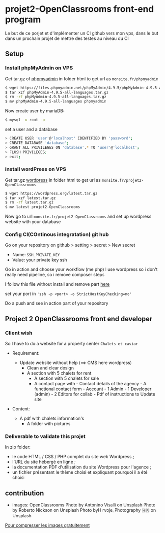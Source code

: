# projet2-OpenClassrooms front-end program
Le but de ce porjet et d'implémenter un CI github vers mon vps, dans le but dans un prochain projet de mettre des testes au niveau du CI
## Setup

### Install phpMyAdmin on VPS

Get tar.gz of [phpmyadmin](https://www.phpmyadmin.net/) in folder html to get url as `monsite.fr/phpmyadmin`

```bash
$ wget https://files.phpmyadmin.net/phpMyAdmin/4.9.5/phpMyAdmin-4.9.5-all-languages.tar.gz
$ tar xzf phpMyAdmin-4.9.5-all-languages.tar.gz
$ rm -rf phpMyAdmin-4.9.5-all-languages.tar.gz
$ mv phpMyAdmin-4.9.5-all-languages phpmyadmin
```

Now create user by mariaDB:

```bash
$ mysql -u root -p
```

set a user and a database

```bash
> CREATE USER 'user'@'localhost' IDENTIFIED BY 'password';
> CREATE DATABASE 'database';
> GRANT ALL PRIVILEGES ON 'database'.* TO 'user'@'localhost';
> FLUSH PRIVILEGES;
> exit;
```

### install wordPress on VPS

Get tar.gz [wordpress](https://wordpress.org/download/) in folder html to get url as `monsite.fr/projet2-OpenClassrooms`

```bash
$ wget https://wordpress.org/latest.tar.gz
$ tar xzf latest.tar.gz
$ rm -rf latest.tar.gz
$ mv latest projet2-OpenClassrooms
```

Now go to url `monsite.fr/projet2-OpenClassrooms` and set up wordpress website with your database

### Config CI(COntinous integratation) git hub

Go on your repository on github > setting > secret > New secret
- Name: `SSH_PRIVATE_KEY`
- Value: your private key ssh

Go in action and choose your workflow (me php)
I use wordpress so i don't really need pipeline, so i remove composer steps

I follow this file without install and remove part [here](https://gist.github.com/Einenlum/584c12b544b879f0d0489049cca9d124)

set your port in `'ssh -p <port> -o StrictHostKeyChecking=no'`

Do a push and see in action part of your repository

## Project 2 OpenClassrooms front end developer

### Client wish

So I have to do a website for a property center `Chalets et caviar`

- Requirement:
    - Update website without help (==> CMS here wordpress)
        - Clean and clear design
	    - A section with 5 chalets for rent
	        - A section with 5 chalets for sale
		    - A contact page with
		            - Contact details of the agency
			            - A functional contact form
				        - Account
					        - 1 Admin
						        - 1 Developer (admin)
							        - 2 Editors for collab
								    - Pdf of instructions to Update site

- Content:
    - A pdf with chalets information's
        - A folder with pictures

### Deliverable to validate this projet

In zip folder:
- le code HTML / CSS / PHP complet du site web Wordpress ;
- l’URL du site hébergé en ligne ;
- la documentation PDF d'utilisation du site Wordpress pour l'agence ;
- un fichier présentant le thème choisi et expliquant pourquoi il a été choisi


## contribution
- images:
OpenClassrooms
Photo by Antonino Visalli on Unsplash
Photo by Roberto Nickson on Unsplash
Photo byH rvoje_Photography 🇭🇷 on Unsplash

[Pour compresser les images gratuitement](https://compressor.io/) 
